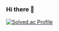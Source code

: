### Hi there 👋

[![Solved.ac Profile](http://mazassumnida.wtf/api/generate_badge?boj=csj1430)](https://solved.ac/csj1430)
